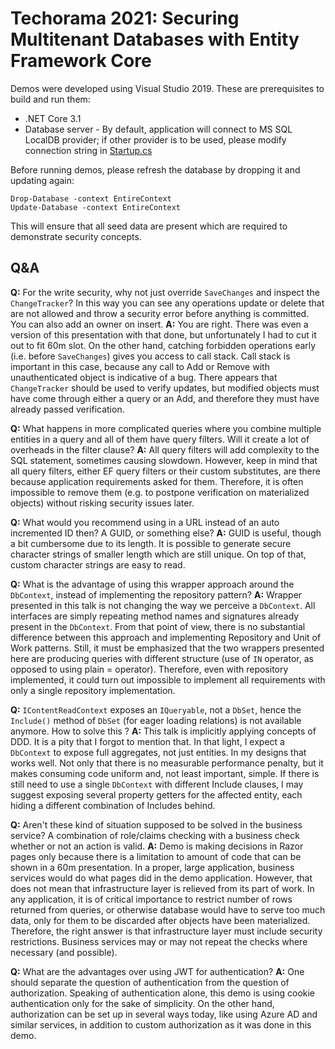 # Techorama 2021: Securing Multitenant Databases with Entity Framework Core

Demos were developed using Visual Studio 2019. These are prerequisites to build and run them:
  - .NET Core 3.1
  - Database server - By default, application will connect to MS SQL LocalDB provider; if other provider is to be used, please modify connection string in [Startup.cs](https://github.com/zoran-horvat/conf-techorama-2021/blob/master/01%20Initial/Demo/Startup.cs "Startup.cs")

Before running demos, please refresh the database by dropping it and updating again:

    Drop-Database -context EntireContext
    Update-Database -context EntireContext

This will ensure that all seed data are present which are required to demonstrate security concepts.

## Q&A

**Q:** For the write security, why not just override `SaveChanges` and inspect the `ChangeTracker`? In this way you can see any operations update or delete that are not allowed and throw a security error before anything is committed. You can also add an owner on insert.
**A:** You are right. There was even a version of this presentation with that done, but unfortunately I had to cut it out to fit 60m slot. On the other hand, catching forbidden operations early (i.e. before `SaveChanges`) gives you access to call stack. Call stack is important in this case, because any call to Add or Remove with unauthenticated object is indicative of a bug. There appears that `ChangeTracker` should be used to verify updates, but modified objects must have come through either a query or an Add, and therefore they must have already passed verification.

**Q:** What happens in more complicated queries where you combine multiple entities in a query and all of them have query filters. Will it create a lot of overheads in the filter clause?
**A:** All query filters will add complexity to the SQL statement, sometimes causing slowdown. However, keep in mind that all query filters, either EF query filters or their custom substitutes, are there because application requirements asked for them. Therefore, it is often impossible to remove them (e.g. to postpone verification on materialized objects) without risking security issues later.

**Q:** What would you recommend using in a URL instead of an auto incremented ID then? A GUID, or something else?
**A:** GUID is useful, though a bit cumbersome due to its length. It is possible to generate secure character strings of smaller length which are still unique. On top of that, custom character strings are easy to read.

**Q:** What is the advantage of using this wrapper approach around the `DbContext`, instead of implementing the repository pattern?
**A:** Wrapper presented in this talk is not changing the way we perceive a `DbContext`. All interfaces are simply repeating method names and signatures already present in the `DbContext`. From that point of view, there is no substantial difference between this approach and implementing Repository and Unit of Work patterns. Still, it must be emphasized that the two wrappers presented here are producing queries with different structure (use of `IN` operator, as opposed to using plain = operator). Therefore, even with repository implemented, it could turn out impossible to implement all requirements with only a single repository implementation.

**Q:** `IContentReadContext` exposes an `IQueryable`, not a `DbSet`, hence the `Include()` method of `DbSet` (for eager loading relations) is not available anymore. How to solve this ?
**A:** This talk is implicitly applying concepts of DDD. It is a pity that I forgot to mention that. In that light, I expect a `DbContext` to expose full aggregates, not just entities. In my designs that works well. Not only that there is no measurable performance penalty, but it makes consuming code uniform and, not least important, simple. If there is still need to use a single `DbContext` with different Include clauses, I may suggest exposing several property getters for the affected entity, each hiding a different combination of Includes behind.

**Q:** Aren't these kind of situation supposed to be solved in the business service? A combination of role/claims checking with a business check whether or not an action is valid.
**A:** Demo is making decisions in Razor pages only because there is a limitation to amount of code that can be shown in a 60m presentation. In a proper, large application, business services would do what pages did in the demo application. However, that does not mean that infrastructure layer is relieved from its part of work. In any application, it is of critical importance to restrict number of rows returned from queries, or otherwise database would have to serve too much data, only for them to be discarded after objects have been materialized. Therefore, the right answer is that infrastructure layer must include security restrictions. Business services may or may not repeat the checks where necessary (and possible).

**Q:** What are the advantages over using JWT for authentication?
**A:** One should separate the question of authentication from the question of authorization. Speaking of authentication alone, this demo is using cookie authentication only for the sake of simplicity. On the other hand, authorization can be set up in several ways today, like using Azure AD and similar services, in addition to custom authorization as it was done in this demo.
